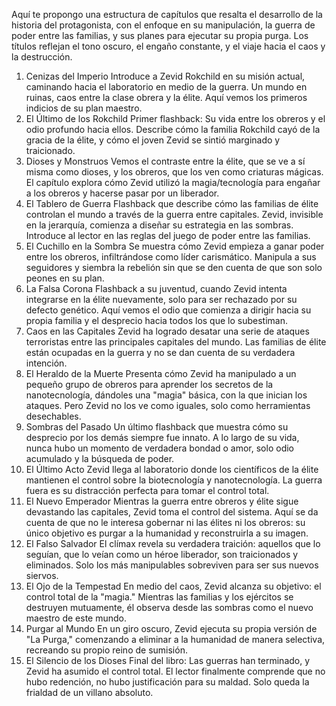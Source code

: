 Aquí te propongo una estructura de capítulos que resalta el desarrollo de la historia del protagonista, con el enfoque en su manipulación, la guerra de poder entre las familias, y sus planes para ejecutar su propia purga. Los títulos reflejan el tono oscuro, el engaño constante, y el viaje hacia el caos y la destrucción.

1. Cenizas del Imperio
Introduce a Zevid Rokchild en su misión actual, caminando hacia el laboratorio en medio de la guerra. Un mundo en ruinas, caos entre la clase obrera y la élite. Aquí vemos los primeros indicios de su plan maestro.
2. El Último de los Rokchild
Primer flashback: Su vida entre los obreros y el odio profundo hacia ellos. Describe cómo la familia Rokchild cayó de la gracia de la élite, y cómo el joven Zevid se sintió marginado y traicionado.
3. Dioses y Monstruos
Vemos el contraste entre la élite, que se ve a sí misma como dioses, y los obreros, que los ven como criaturas mágicas. El capítulo explora cómo Zevid utilizó la magia/tecnología para engañar a los obreros y hacerse pasar por un liberador.
4. El Tablero de Guerra
Flashback que describe cómo las familias de élite controlan el mundo a través de la guerra entre capitales. Zevid, invisible en la jerarquía, comienza a diseñar su estrategia en las sombras. Introduce al lector en las reglas del juego de poder entre las familias.
5. El Cuchillo en la Sombra
Se muestra cómo Zevid empieza a ganar poder entre los obreros, infiltrándose como líder carismático. Manipula a sus seguidores y siembra la rebelión sin que se den cuenta de que son solo peones en su plan.
6. La Falsa Corona
Flashback a su juventud, cuando Zevid intenta integrarse en la élite nuevamente, solo para ser rechazado por su defecto genético. Aquí vemos el odio que comienza a dirigir hacia su propia familia y el desprecio hacia todos los que lo subestiman.
7. Caos en las Capitales
Zevid ha logrado desatar una serie de ataques terroristas entre las principales capitales del mundo. Las familias de élite están ocupadas en la guerra y no se dan cuenta de su verdadera intención.
8. El Heraldo de la Muerte
Presenta cómo Zevid ha manipulado a un pequeño grupo de obreros para aprender los secretos de la nanotecnología, dándoles una "magia" básica, con la que inician los ataques. Pero Zevid no los ve como iguales, solo como herramientas desechables.
9. Sombras del Pasado
Un último flashback que muestra cómo su desprecio por los demás siempre fue innato. A lo largo de su vida, nunca hubo un momento de verdadera bondad o amor, solo odio acumulado y la búsqueda de poder.
10. El Último Acto
Zevid llega al laboratorio donde los científicos de la élite mantienen el control sobre la biotecnología y nanotecnología. La guerra fuera es su distracción perfecta para tomar el control total.
11. El Nuevo Emperador
Mientras la guerra entre obreros y élite sigue devastando las capitales, Zevid toma el control del sistema. Aquí se da cuenta de que no le interesa gobernar ni las élites ni los obreros: su único objetivo es purgar a la humanidad y reconstruirla a su imagen.
12. El Falso Salvador
El clímax revela su verdadera traición: aquellos que lo seguían, que lo veían como un héroe liberador, son traicionados y eliminados. Solo los más manipulables sobreviven para ser sus nuevos siervos.
13. El Ojo de la Tempestad
En medio del caos, Zevid alcanza su objetivo: el control total de la "magia." Mientras las familias y los ejércitos se destruyen mutuamente, él observa desde las sombras como el nuevo maestro de este mundo.
14. Purgar al Mundo
En un giro oscuro, Zevid ejecuta su propia versión de "La Purga," comenzando a eliminar a la humanidad de manera selectiva, recreando su propio reino de sumisión.
15. El Silencio de los Dioses
Final del libro: Las guerras han terminado, y Zevid ha asumido el control total. El lector finalmente comprende que no hubo redención, no hubo justificación para su maldad. Solo queda la frialdad de un villano absoluto.